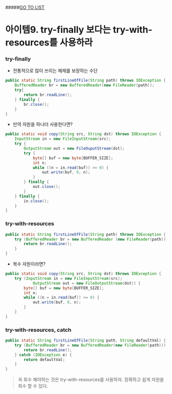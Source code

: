#####[GO TO LIST](../README.md)

# 아이템9. try-finally 보다는 try-with-resources를 사용하라

### try-finally
- 전통적으로 많이 쓰이는 해제를 보장하는 수단
```java
public static String firstLineOfFile(String path) throws IOException {
    BufferedReader br = new BufferedReader(new FileReader(path));
    try{
        return br.readLine();
    } finally {
        br.close();
    }
}
```
- 만약 자원을 하나더 사용한다면?
```java
public static void copy(String src, String dst) throws IOException {
    InputStream in = new FileInputStream(src);
    try {
        OutputStream out = new FileOuputStream(dst);
        try {
            byte[] buf = new byte[BUFFER_SIZE];
            int n;
            while ((n = in.read(buf)) >= 0) {
                out.write(buf, 0, n); 
            }
        } finally {
            out.close();
        }
    } finally {
        in.close();
    }
}
```

### try-with-resources
```java
public static String firstLineOfFile(String path) throws IOException {
    try (BufferedReader br = new BufferedReader (new FileReader(path))) {
        return br.readLine();
    }
}
```
- 복수 자원이라면?
```java
public static void copy(String src, String dst) throws IOException {
    try (InputStream in = new FileInputStream(src); 
            OutputStream out = new FileOutputStream(dst)) {
        byte[] buf = new byte[BUFFER_SIZE];
        int n;
        while ((n = in.read(buf)) >= 0) {
            out.write(buf, 0, n);
        }
    }
}
```

### try-with-resources, catch
```java
public static String firstLineOfFile(String path, String defaultVal) {
    try (BufferedReader br = new BufferedReader(new FileReader(path))) {
        return br.readLine();
    } catch (IOException e) {
        return defaultVal;
    }
}
```

> 꼭 회수 해야하는 것은 try-with-resources를 사용하자. 정확하고 쉽게 자원을 회수 할 수 있다.
